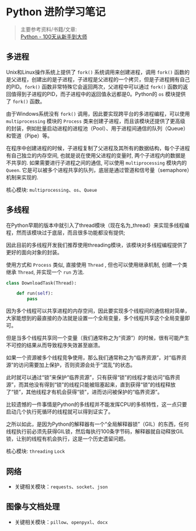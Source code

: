 # Python 进阶学习笔记

> 主要参考资料/书籍/文章:  
> [Python - 100天从新手到大师](https://github.com/jackfrued/Python-100-Days)

## 多进程

Unix和Linux操作系统上提供了 `fork()` 系统调用来创建进程，调用 `fork()` 函数的是父进程，创建出的是子进程，子进程是父进程的一个拷贝，但是子进程拥有自己的PID。`fork()` 函数非常特殊它会返回两次，父进程中可以通过 `fork()` 函数的返回值得到子进程的PID，而子进程中的返回值永远都是0。Python的 `os` 模块提供了 `fork()` 函数。  

由于Windows系统没有 `fork()` 调用，因此要实现跨平台的多进程编程，可以使用`multiprocessing` 模块的 `Process` 类来创建子进程，而且该模块还提供了更高级的封装，例如批量启动进程的进程池（Pool）、用于进程间通信的队列（Queue）和管道（Pipe）等。  

在程序中创建进程的时候，子进程复制了父进程及其所有的数据结构，每个子进程有自己独立的内存空间, 也就是说在使用父进程的变量时, 两个子进程内的数据是不共享的. 如果需要进行子进程之间的通信, 可以使用 `multiprocessing` 模块内的 `Queen`. 它是可以被多个进程共享的队列，底层是通过管道和信号量（semaphore）机制来实现的.  

核心模块: `multiprocessing`、`os`、`Queue`

## 多线程

在Python早期的版本中就引入了thread模块（现在名为_thread）来实现多线程编程，然而该模块过于底层，而且很多功能都没有提供;  

因此目前的多线程开发我们推荐使用threading模块，该模块对多线程编程提供了更好的面向对象的封装。  

使用方式和 `Process` 类似, 直接使用 `Thread` , 但也可以使用继承机制, 创建一个类继承 `Thread`, 并实现一个 `run` 方法.

```python
class DownloadTask(Thread):

    def run(self):
        pass
```

因为多个线程可以共享进程的内存空间，因此要实现多个线程间的通信相对简单，大家能想到的最直接的办法就是设置一个全局变量，多个线程共享这个全局变量即可。  

但是当多个线程共享同一个变量（我们通常称之为“资源”）的时候，很有可能产生不可控的结果从而导致程序失效甚至崩溃。  

如果一个资源被多个线程竞争使用，那么我们通常称之为“临界资源”，对“临界资源”的访问需要加上保护，否则资源会处于“混乱”的状态。  

此时就可以通过“锁”来保护“临界资源”，只有获得“锁”的线程才能访问“临界资源”，而其他没有得到“锁”的线程只能被阻塞起来，直到获得“锁”的线程释放了“锁”，其他线程才有机会获得“锁”，进而访问被保护的“临界资源”。 

比较遗憾的一件事情是Python的多线程并不能发挥CPU的多核特性，这一点只要启动几个执行死循环的线程就可以得到证实了。  

之所以如此，是因为Python的解释器有一个“全局解释器锁”（GIL）的东西，任何线程执行前必须先获得GIL锁，然后每执行100条字节码，解释器就自动释放GIL锁，让别的线程有机会执行，这是一个历史遗留问题。  

核心模块: `threading` `Lock`

## 网络

- 关键相关模块：`requests`、`socket`、`json`

## 图像与文档处理

- 关键相关模块：`pillow`、`openpyxl`、`docx`


